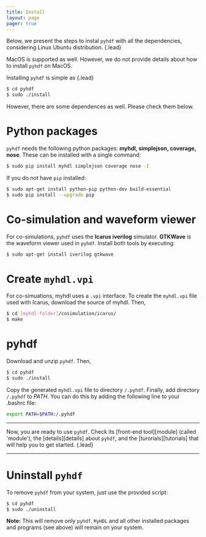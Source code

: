 ```yaml
---
title: Install
layout: page 
pager: true
---
```


Below, we present the steps to instal `pyhdf` with all the dependencies, considering Linux Ubuntu distribution.
{.lead}

MacOS is supported as well. However, we do not provide details about how to install `pyhdf` on MacOS.

Installing `pyhdf` is simple as
{.lead}

```.bash
$ cd pyhdf
$ sudo ./install
```
However, there are some dependences as well. Please check them below.

Python packages
===============
`pyhdf` needs the following python packages: __myhdl, simplejson, coverage, nose__. 
These can be installed with a single command:

```.bash
$ sudo pip install myhdl simplejson coverage nose -I
```

If you do not have `pip` installed:
```.bash
$ sudo apt-get install python-pip python-dev build-essential 
$ sudo pip install --upgrade pip 
```

Co-simulation and waveform viewer
=================================
For co-simulations, `pyhdf` uses the __Icarus iverilog__ simulator. __GTKWave__ is the waveform viewer used in `pyhdf`.
Install both tools by executing:

```.bash
$ sudo apt-get install iverilog gtkwave
```

<!--
Icarus
======
For co-simulations, `pyhdf` uses the Icarus simulator. The version we suggest is `jeras-iverilog-bae0243`.
Icarus requires __autoconf, flex, bison, gperf__ to be installed. If you do not have them already on your system:

```.bash
$ sudo apt-get install autoconf flex bison gperf
```

To install __Icarus__ simulator, download and unzip `jeras-iverilog-bae0243.zip` file. Then,

```.bash
$ cd jeras-iverilog-bae0243
$ autoconf
$ ./configure
$ make 
$ sudo make install
$ cd ..
```

__GTKWave__ is the waveform viewer used in `pyhdf`. Install it by:

```.bash
$ sudo apt-get install gtkwave
```
-->

Create `myhdl.vpi`
==================
For co-simuations, myhdl uses a `.vpi` interface. To create the `myhdl.vpi` file used with Icarus, download the source of myhdl. Then,

```.bash
$ cd [myhdl-folder]/cosimulation/icarus/
$ make 
```

pyhdf
=====

Download and unzip `pyhdf`. Then,

```.bash
$ cd pyhdf
$ sudo ./install
```

Copy the generated `myhdl.vpi` file to directory `/.pyhdf`. Finally, add directory `/.pyhdf` to _PATH_.
You can do this by adding the following line to your .bashrc file:

```.bash
export PATH=$PATH:/.pyhdf
```

* * *
Now, you are ready to use `pyhdf`. Check its [front-end tool][module] (called 'module'), the [details][details] about `pyhdf`, and the [turorials][tutorials] that will help you to get started.
{.lead}

* * *
Uninstall `pyhdf`
=================
To remove `pyhdf` from your system, just use the provided script:

```.bash
$ cd pyhdf
$ sudo ./uninstall
```
__Note:__ This will remove only `pyhdf`. `MyHDL` and all other installed packages and programs (see above) will remain on your system.